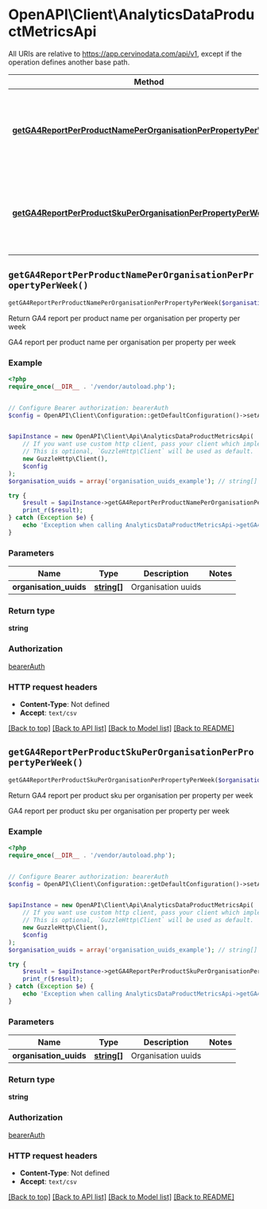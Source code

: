 # OpenAPI\Client\AnalyticsDataProductMetricsApi

All URIs are relative to https://app.cervinodata.com/api/v1, except if the operation defines another base path.

| Method | HTTP request | Description |
| ------------- | ------------- | ------------- |
| [**getGA4ReportPerProductNamePerOrganisationPerPropertyPerWeek()**](AnalyticsDataProductMetricsApi.md#getGA4ReportPerProductNamePerOrganisationPerPropertyPerWeek) | **GET** /data/ga4-report-per-product-name-per-organisation-per-property-per-week/{organisationUuids} | Return GA4 report per product name per organisation per property per week |
| [**getGA4ReportPerProductSkuPerOrganisationPerPropertyPerWeek()**](AnalyticsDataProductMetricsApi.md#getGA4ReportPerProductSkuPerOrganisationPerPropertyPerWeek) | **GET** /data/ga4-report-per-product-sku-per-organisation-per-property-per-week/{organisationUuids} | Return GA4 report per product sku per organisation per property per week |


## `getGA4ReportPerProductNamePerOrganisationPerPropertyPerWeek()`

```php
getGA4ReportPerProductNamePerOrganisationPerPropertyPerWeek($organisation_uuids): string
```

Return GA4 report per product name per organisation per property per week

GA4 report per product name per organisation per property per week

### Example

```php
<?php
require_once(__DIR__ . '/vendor/autoload.php');


// Configure Bearer authorization: bearerAuth
$config = OpenAPI\Client\Configuration::getDefaultConfiguration()->setAccessToken('YOUR_ACCESS_TOKEN');


$apiInstance = new OpenAPI\Client\Api\AnalyticsDataProductMetricsApi(
    // If you want use custom http client, pass your client which implements `GuzzleHttp\ClientInterface`.
    // This is optional, `GuzzleHttp\Client` will be used as default.
    new GuzzleHttp\Client(),
    $config
);
$organisation_uuids = array('organisation_uuids_example'); // string[] | Organisation uuids

try {
    $result = $apiInstance->getGA4ReportPerProductNamePerOrganisationPerPropertyPerWeek($organisation_uuids);
    print_r($result);
} catch (Exception $e) {
    echo 'Exception when calling AnalyticsDataProductMetricsApi->getGA4ReportPerProductNamePerOrganisationPerPropertyPerWeek: ', $e->getMessage(), PHP_EOL;
}
```

### Parameters

| Name | Type | Description  | Notes |
| ------------- | ------------- | ------------- | ------------- |
| **organisation_uuids** | [**string[]**](../Model/string.md)| Organisation uuids | |

### Return type

**string**

### Authorization

[bearerAuth](../../README.md#bearerAuth)

### HTTP request headers

- **Content-Type**: Not defined
- **Accept**: `text/csv`

[[Back to top]](#) [[Back to API list]](../../README.md#endpoints)
[[Back to Model list]](../../README.md#models)
[[Back to README]](../../README.md)

## `getGA4ReportPerProductSkuPerOrganisationPerPropertyPerWeek()`

```php
getGA4ReportPerProductSkuPerOrganisationPerPropertyPerWeek($organisation_uuids): string
```

Return GA4 report per product sku per organisation per property per week

GA4 report per product sku per organisation per property per week

### Example

```php
<?php
require_once(__DIR__ . '/vendor/autoload.php');


// Configure Bearer authorization: bearerAuth
$config = OpenAPI\Client\Configuration::getDefaultConfiguration()->setAccessToken('YOUR_ACCESS_TOKEN');


$apiInstance = new OpenAPI\Client\Api\AnalyticsDataProductMetricsApi(
    // If you want use custom http client, pass your client which implements `GuzzleHttp\ClientInterface`.
    // This is optional, `GuzzleHttp\Client` will be used as default.
    new GuzzleHttp\Client(),
    $config
);
$organisation_uuids = array('organisation_uuids_example'); // string[] | Organisation uuids

try {
    $result = $apiInstance->getGA4ReportPerProductSkuPerOrganisationPerPropertyPerWeek($organisation_uuids);
    print_r($result);
} catch (Exception $e) {
    echo 'Exception when calling AnalyticsDataProductMetricsApi->getGA4ReportPerProductSkuPerOrganisationPerPropertyPerWeek: ', $e->getMessage(), PHP_EOL;
}
```

### Parameters

| Name | Type | Description  | Notes |
| ------------- | ------------- | ------------- | ------------- |
| **organisation_uuids** | [**string[]**](../Model/string.md)| Organisation uuids | |

### Return type

**string**

### Authorization

[bearerAuth](../../README.md#bearerAuth)

### HTTP request headers

- **Content-Type**: Not defined
- **Accept**: `text/csv`

[[Back to top]](#) [[Back to API list]](../../README.md#endpoints)
[[Back to Model list]](../../README.md#models)
[[Back to README]](../../README.md)
